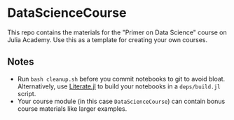 # DataScienceCourse

This repo contains the materials for the "Primer on Data Science" course on Julia Academy.  Use this as a template for creating your own courses.

## Notes

- Run `bash cleanup.sh` before you commit notebooks to git to avoid bloat.  Alternatively, use [Literate.jl](https://github.com/fredrikekre/Literate.jl) to build your notebooks in a `deps/build.jl` script.
- Your course module (in this case `DataScienceCourse`) can contain bonus course materials like larger examples.